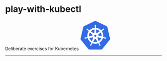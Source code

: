 # play-with-kubectl
Deliberate exercises for Kubernetes
<img src="https://github.com/adil1806/play-with-kubectl/blob/master/kubernetes-logo/logo_with_border.png"  width="100">

----
